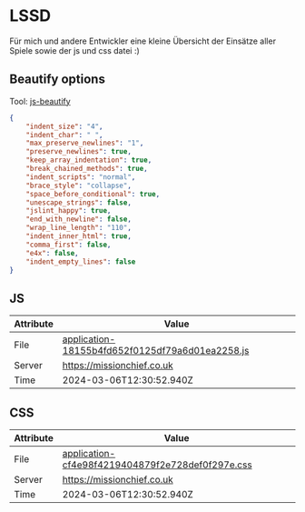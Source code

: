 # LSSD
Für mich und andere Entwickler eine kleine Übersicht der Einsätze aller Spiele sowie der js und css datei :)

<!-- automated -->
## Beautify options
Tool: [js-beautify](https://github.com/beautify-web/js-beautify)
```json
{
    "indent_size": "4",
    "indent_char": " ",
    "max_preserve_newlines": "1",
    "preserve_newlines": true,
    "keep_array_indentation": true,
    "break_chained_methods": true,
    "indent_scripts": "normal",
    "brace_style": "collapse",
    "space_before_conditional": true,
    "unescape_strings": false,
    "jslint_happy": true,
    "end_with_newline": false,
    "wrap_line_length": "110",
    "indent_inner_html": true,
    "comma_first": false,
    "e4x": false,
    "indent_empty_lines": false
}
```

## JS
| Attribute | Value |
| --------- | ----- |
| File      | [application-18155b4fd652f0125df79a6d01ea2258.js](https://missionchief.co.uk/assets/application-18155b4fd652f0125df79a6d01ea2258.js) |
| Server    | https://missionchief.co.uk |
| Time      | 2024-03-06T12:30:52.940Z |

## CSS
| Attribute | Value |
| --------- | ----- |
| File      | [application-cf4e98f4219404879f2e728def0f297e.css](https://missionchief.co.uk/assets/application-cf4e98f4219404879f2e728def0f297e.css) |
| Server    | https://missionchief.co.uk |
| Time      | 2024-03-06T12:30:52.940Z |
<!-- /automated -->
